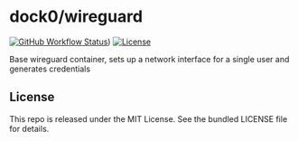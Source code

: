 dock0/wireguard
=======

[![GitHub Workflow Status](https://img.shields.io/github/workflow/status/dock0/wireguard/Build)](https://github.com/dock0/wireguard/actions))
[![License](https://img.shields.io/github/license/dock0/wireguard)](https://github.com/dock0/wireguard/blob/master/LICENSE)

Base wireguard container, sets up a network interface for a single user and generates credentials

## License

This repo is released under the MIT License. See the bundled LICENSE file for details.

